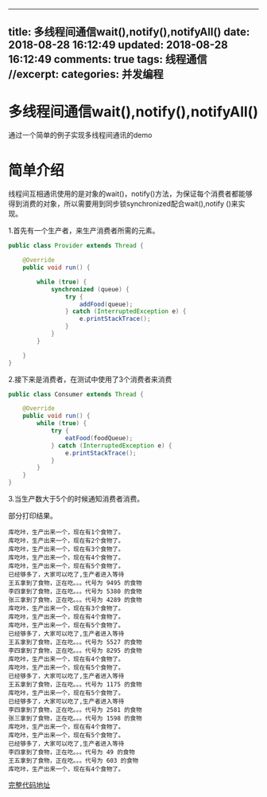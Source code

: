 
---
title: 多线程间通信wait(),notify(),notifyAll()
date: 2018-08-28 16:12:49
updated: 2018-08-28 16:12:49
comments: true
tags: 线程通信
//excerpt: 
categories: 并发编程
---

# 多线程间通信wait(),notify(),notifyAll()

通过一个简单的例子实现多线程间通讯的demo

<!--more-->

# 简单介绍

线程间互相通讯使用的是对象的wait()，notify()方法，为保证每个消费者都能够得到消费的对象，所以需要用到同步锁synchronized配合wait(),notify
()来实现。

1.首先有一个生产者，来生产消费者所需的元素。

```java
public class Provider extends Thread {

    @Override
    public void run() {

        while (true) {
            synchronized (queue) {
                try {
                    addFood(queue);
                } catch (InterruptedException e) {
                    e.printStackTrace();
                }
            }
        }

    }
}
```


2.接下来是消费者，在测试中使用了3个消费者来消费

```java
public class Consumer extends Thread {

    @Override
    public void run() {
        while (true) {
            try {
                eatFood(foodQueue);
            } catch (InterruptedException e) {
                e.printStackTrace();
            }
        }
    }
}
```

3.当生产数大于5个的时候通知消费者消费。

部分打印结果。

```
库吃咔，生产出来一个，现在有1个食物了。
库吃咔，生产出来一个，现在有2个食物了。
库吃咔，生产出来一个，现在有3个食物了。
库吃咔，生产出来一个，现在有4个食物了。
库吃咔，生产出来一个，现在有5个食物了。
已经够多了，大家可以吃了,生产者进入等待
王五拿到了食物，正在吃。。。代号为 9495 的食物
李四拿到了食物，正在吃。。。代号为 5380 的食物
张三拿到了食物，正在吃。。。代号为 4289 的食物
库吃咔，生产出来一个，现在有3个食物了。
库吃咔，生产出来一个，现在有4个食物了。
库吃咔，生产出来一个，现在有5个食物了。
已经够多了，大家可以吃了,生产者进入等待
王五拿到了食物，正在吃。。。代号为 5527 的食物
李四拿到了食物，正在吃。。。代号为 8295 的食物
库吃咔，生产出来一个，现在有4个食物了。
库吃咔，生产出来一个，现在有5个食物了。
已经够多了，大家可以吃了,生产者进入等待
王五拿到了食物，正在吃。。。代号为 1175 的食物
库吃咔，生产出来一个，现在有5个食物了。
已经够多了，大家可以吃了,生产者进入等待
李四拿到了食物，正在吃。。。代号为 2581 的食物
张三拿到了食物，正在吃。。。代号为 1598 的食物
库吃咔，生产出来一个，现在有4个食物了。
库吃咔，生产出来一个，现在有5个食物了。
已经够多了，大家可以吃了,生产者进入等待
李四拿到了食物，正在吃。。。代号为 49 的食物
王五拿到了食物，正在吃。。。代号为 603 的食物
库吃咔，生产出来一个，现在有4个食物了。
```

[完整代码地址](https://gitee.com/lvgo/lvgo-blog-code/tree/master/concurrency/src/main/java/cc/lvgo/concurrency/communaction)